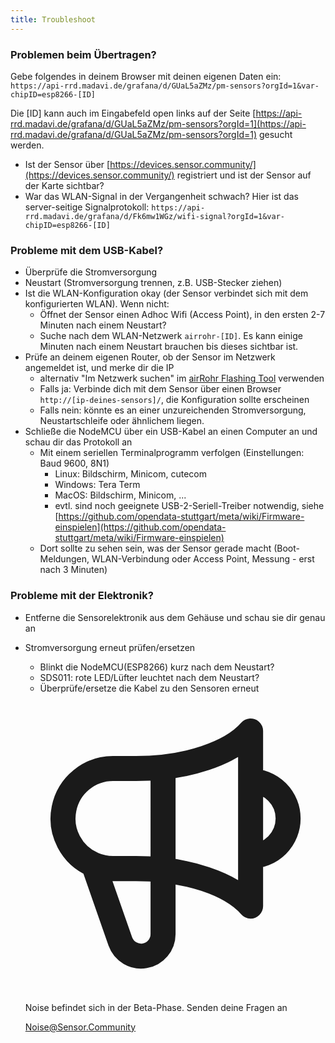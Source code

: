 ```yaml
---
title: Troubleshoot
---
```


### Problemen beim Übertragen?
Gebe folgendes in deinem Browser mit deinen eigenen Daten ein:
`https://api-rrd.madavi.de/grafana/d/GUaL5aZMz/pm-sensors?orgId=1&var-chipID=esp8266-[ID]`

Die [ID] kann auch im Eingabefeld open links auf der Seite [https://api-rrd.madavi.de/grafana/d/GUaL5aZMz/pm-sensors?orgId=1](https://api-rrd.madavi.de/grafana/d/GUaL5aZMz/pm-sensors?orgId=1) gesucht werden.

* Ist der Sensor über [https://devices.sensor.community/](https://devices.sensor.community/) registriert und ist der Sensor auf der Karte sichtbar?
* War das WLAN-Signal in der Vergangenheit schwach?
  Hier ist das server-seitige Signalprotokoll: `https://api-rrd.madavi.de/grafana/d/Fk6mw1WGz/wifi-signal?orgId=1&var-chipID=esp8266-[ID]`

### Probleme mit dem USB-Kabel?
* Überprüfe die Stromversorgung
* Neustart (Stromversorgung trennen, z.B. USB-Stecker ziehen)
* Ist die WLAN-Konfiguration okay (der Sensor verbindet sich mit dem konfigurierten WLAN). Wenn nicht:
  * Öffnet der Sensor einen Adhoc Wifi (Access Point), in den ersten 2-7 Minuten nach einem Neustart?
  * Suche nach dem WLAN-Netzwerk `airrohr-[ID]`. Es kann einige Minuten nach einem Neustart brauchen bis dieses sichtbar ist.
* Prüfe an deinem eigenen Router, ob der Sensor im Netzwerk angemeldet ist, und merke dir die IP
  * alternativ "Im Netzwerk suchen" im [airRohr Flashing Tool](https://github.com/opendata-stuttgart/airrohr-firmware-flasher//) verwenden
  * Falls ja: Verbinde dich mit dem Sensor über einen Browser `http://[ip-deines-sensors]/`, die Konfiguration sollte erscheinen
  * Falls nein: könnte es an einer unzureichenden Stromversorgung, Neustartschleife oder ähnlichem liegen.
* Schließe die NodeMCU über ein USB-Kabel an einen Computer an und schau dir das Protokoll an
  * Mit einem seriellen Terminalprogramm verfolgen (Einstellungen: Baud 9600, 8N1)
    * Linux: Bildschirm, Minicom, cutecom
    * Windows: Tera Term
    * MacOS: Bildschirm, Minicom, ...
    * evtl. sind noch geeignete USB-2-Seriell-Treiber notwendig, siehe [https://github.com/opendata-stuttgart/meta/wiki/Firmware-einspielen](https://github.com/opendata-stuttgart/meta/wiki/Firmware-einspielen)
  * Dort sollte zu sehen sein, was der Sensor gerade macht (Boot-Meldungen, WLAN-Verbindung oder Access Point, Messung - erst nach 3 Minuten)

### Probleme mit der Elektronik?
* Entferne die Sensorelektronik aus dem Gehäuse und schau sie dir genau an
* Stromversorgung erneut prüfen/ersetzen
  * Blinkt die NodeMCU(ESP8266) kurz nach dem Neustart?
  * SDS011: rote LED/Lüfter leuchtet nach dem Neustart?
  * Überprüfe/ersetze die Kabel zu den Sensoren erneut

  <div class="max-w-screen-xl mx-auto pt-5">
      <div class="p-2 rounded-lg bg-indigo-100 shadow-lg sm:p-3">
      <div class="flex items-center">
            <span class="p-2 rounded-lg bg-indigo-500">
              <svg class="h-8 w-8 text-white" fill="none" viewBox="0 0 24 24" stroke="currentColor">
                <path stroke-linecap="round" stroke-linejoin="round" stroke-width="2" d="M11 5.882V19.24a1.76 1.76 0 01-3.417.592l-2.147-6.15M18 13a3 3 0 100-6M5.436 13.683A4.001 4.001 0 017 6h1.832c4.1 0 7.625-1.234 9.168-3v14c-1.543-1.766-5.067-3-9.168-3H7a3.988 3.988 0 01-1.564-.317z" />
              </svg>
            </span>
        <div class="flex flex-wrap">
          <div class="flex-wrap flex">
            <p class="pt-1 text-indigo-700 font-medium">
                Noise befindet sich in der Beta-Phase. Senden deine Fragen an</p>
          <a href="mailto:Noise@Sensor.Community" class="ml-1 font-medium underline text-white hover:text-amber-600">
                  Noise@Sensor.Community</a>
          </div>
           </div>
      </div>
    </div>
  </div>
